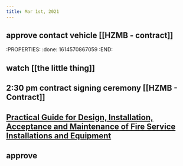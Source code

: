 ```yaml
---
title: Mar 1st, 2021
---
```


## approve contact vehicle [[HZMB - contract]]
:PROPERTIES:
:done: 1614570867059
:END:
## watch [[the little thing]]
## 2:30 pm contract signing ceremony [[HZMB - Contract]]
## [Practical Guide for Design, Installation, Acceptance and Maintenance of Fire Service Installations and Equipment](https://www.hkfsd.gov.hk/eng/source/licensing/Practical_Guide.pdf)
## approve
##
